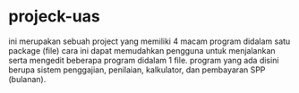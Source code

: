 # projeck-uas

ini merupakan sebuah project yang memiliki 4 macam program didalam satu package (file)
cara ini dapat memudahkan pengguna untuk menjalankan serta mengedit beberapa program didalam 1 file.
program yang ada disini berupa sistem penggajian, penilaian, kalkulator, dan pembayaran SPP (bulanan).
